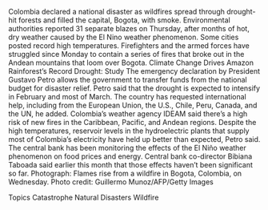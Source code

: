 Colombia declared a national disaster as wildfires spread through drought-hit forests and filled the capital, Bogota, with smoke.
Environmental authorities reported 31 separate blazes on Thursday, after months of hot, dry weather caused by the El Nino weather phenomenon. Some cities posted record high temperatures.
Firefighters and the armed forces have struggled since Monday to contain a series of fires that broke out in the Andean mountains that loom over Bogota.
Climate Change Drives Amazon Rainforest’s Record Drought: Study
The emergency declaration by President Gustavo Petro allows the government to transfer funds from the national budget for disaster relief. Petro said that the drought is expected to intensify in February and most of March. The country has requested international help, including from the European Union, the U.S., Chile, Peru, Canada, and the UN, he added.
Colombia’s weather agency IDEAM said there’s a high risk of new fires in the Caribbean, Pacific, and Andean regions. Despite the high temperatures, reservoir levels in the hydroelectric plants that supply most of Colombia’s electricity have held up better than expected, Petro said.
The central bank has been monitoring the effects of the El Niño weather phenomenon on food prices and energy. Central bank co-director Bibiana Taboada said earlier this month that those effects haven’t been significant so far.
Photograph: Flames rise from a wildfire in Bogota, Colombia, on Wednesday. Photo credit: Guillermo Munoz/AFP/Getty Images

Topics
Catastrophe
Natural Disasters
Wildfire
